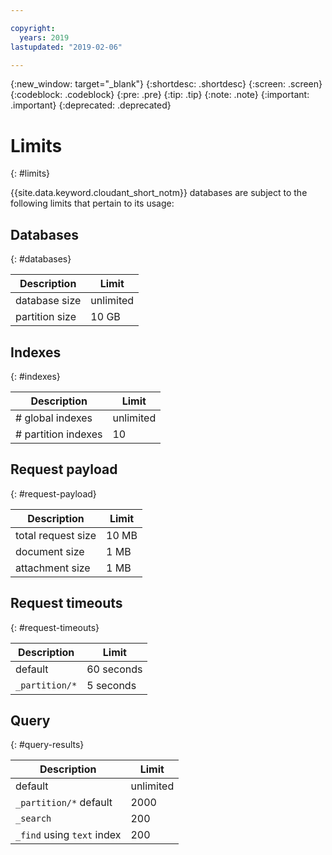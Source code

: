 ```yaml
---

copyright:
  years: 2019
lastupdated: "2019-02-06"

---
```


{:new_window: target="_blank"}
{:shortdesc: .shortdesc}
{:screen: .screen}
{:codeblock: .codeblock}
{:pre: .pre}
{:tip: .tip}
{:note: .note}
{:important: .important}
{:deprecated: .deprecated}

<!-- Acrolinx: 2019-01-11 -->

# Limits
{: #limits}

{{site.data.keyword.cloudant_short_notm}} databases are subject to the following limits that pertain to its usage:

## Databases
{: #databases}

|Description|Limit|
|--|--|
|database size|unlimited|
|partition size|10 GB|


## Indexes
{: #indexes}

|Description|Limit|
|--|--|
|# global indexes|unlimited|
|# partition indexes|10|

## Request payload
{: #request-payload}

|Description|Limit|
|--|--|
|total request size|10 MB|
|document size|1 MB|
|attachment size|1 MB|

## Request timeouts
{: #request-timeouts}

|Description|Limit|
|--|--|
|default|60 seconds|
|`_partition/*` |5 seconds|


## Query
{: #query-results}

|Description|Limit|
|--|--|
|default|unlimited|
|`_partition/*` default|2000|
|`_search`|200|
|`_find` using `text` index|200|
